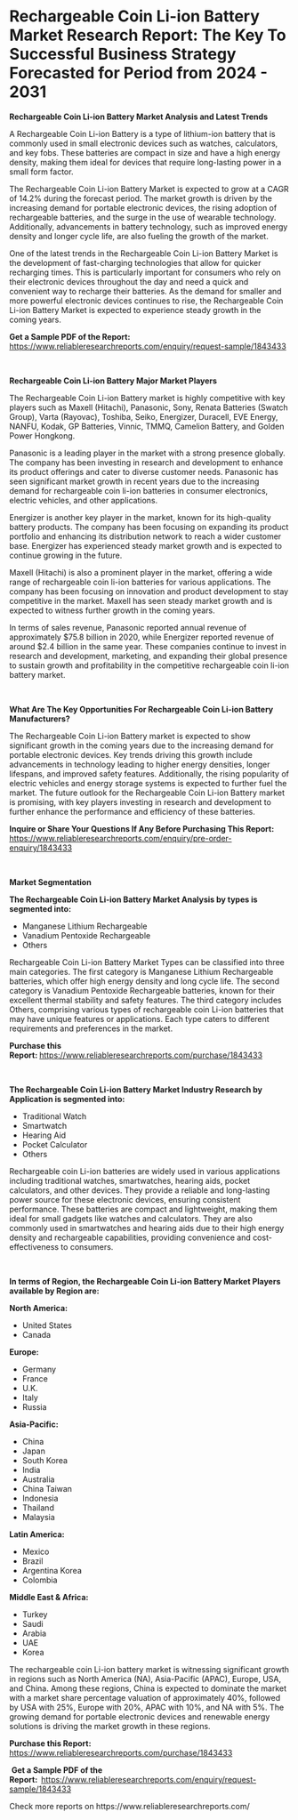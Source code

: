 <p><h1>Rechargeable Coin Li-ion Battery Market Research Report: The Key To Successful Business Strategy Forecasted for Period from 2024 - 2031</h1></p><p><strong>Rechargeable Coin Li-ion Battery Market Analysis and Latest Trends</strong></p>
<p><p>A Rechargeable Coin Li-ion Battery is a type of lithium-ion battery that is commonly used in small electronic devices such as watches, calculators, and key fobs. These batteries are compact in size and have a high energy density, making them ideal for devices that require long-lasting power in a small form factor.</p><p>The Rechargeable Coin Li-ion Battery Market is expected to grow at a CAGR of 14.2% during the forecast period. The market growth is driven by the increasing demand for portable electronic devices, the rising adoption of rechargeable batteries, and the surge in the use of wearable technology. Additionally, advancements in battery technology, such as improved energy density and longer cycle life, are also fueling the growth of the market.</p><p>One of the latest trends in the Rechargeable Coin Li-ion Battery Market is the development of fast-charging technologies that allow for quicker recharging times. This is particularly important for consumers who rely on their electronic devices throughout the day and need a quick and convenient way to recharge their batteries. As the demand for smaller and more powerful electronic devices continues to rise, the Rechargeable Coin Li-ion Battery Market is expected to experience steady growth in the coming years.</p></p>
<p><strong>Get a Sample PDF of the Report:&nbsp;</strong> <a href="https://www.reliableresearchreports.com/enquiry/request-sample/1843433">https://www.reliableresearchreports.com/enquiry/request-sample/1843433</a></p>
<p>&nbsp;</p>
<p><strong>Rechargeable Coin Li-ion Battery Major Market Players</strong></p>
<p><p>The Rechargeable Coin Li-ion Battery market is highly competitive with key players such as Maxell (Hitachi), Panasonic, Sony, Renata Batteries (Swatch Group), Varta (Rayovac), Toshiba, Seiko, Energizer, Duracell, EVE Energy, NANFU, Kodak, GP Batteries, Vinnic, TMMQ, Camelion Battery, and Golden Power Hongkong. </p><p>Panasonic is a leading player in the market with a strong presence globally. The company has been investing in research and development to enhance its product offerings and cater to diverse customer needs. Panasonic has seen significant market growth in recent years due to the increasing demand for rechargeable coin li-ion batteries in consumer electronics, electric vehicles, and other applications.</p><p>Energizer is another key player in the market, known for its high-quality battery products. The company has been focusing on expanding its product portfolio and enhancing its distribution network to reach a wider customer base. Energizer has experienced steady market growth and is expected to continue growing in the future.</p><p>Maxell (Hitachi) is also a prominent player in the market, offering a wide range of rechargeable coin li-ion batteries for various applications. The company has been focusing on innovation and product development to stay competitive in the market. Maxell has seen steady market growth and is expected to witness further growth in the coming years.</p><p>In terms of sales revenue, Panasonic reported annual revenue of approximately $75.8 billion in 2020, while Energizer reported revenue of around $2.4 billion in the same year. These companies continue to invest in research and development, marketing, and expanding their global presence to sustain growth and profitability in the competitive rechargeable coin li-ion battery market.</p></p>
<p>&nbsp;</p>
<p><strong>What Are The Key Opportunities For Rechargeable Coin Li-ion Battery Manufacturers?</strong></p>
<p><p>The Rechargeable Coin Li-ion Battery market is expected to show significant growth in the coming years due to the increasing demand for portable electronic devices. Key trends driving this growth include advancements in technology leading to higher energy densities, longer lifespans, and improved safety features. Additionally, the rising popularity of electric vehicles and energy storage systems is expected to further fuel the market. The future outlook for the Rechargeable Coin Li-ion Battery market is promising, with key players investing in research and development to further enhance the performance and efficiency of these batteries.</p></p>
<p><strong>Inquire or Share Your Questions If Any Before Purchasing This Report:</strong> <a href="https://www.reliableresearchreports.com/enquiry/pre-order-enquiry/1843433">https://www.reliableresearchreports.com/enquiry/pre-order-enquiry/1843433</a></p>
<p>&nbsp;</p>
<p><strong>Market Segmentation</strong></p>
<p><strong>The Rechargeable Coin Li-ion Battery Market Analysis by types is segmented into:</strong></p>
<p><ul><li>Manganese Lithium Rechargeable</li><li>Vanadium Pentoxide Rechargeable</li><li>Others</li></ul></p>
<p><p>Rechargeable Coin Li-ion Battery Market Types can be classified into three main categories. The first category is Manganese Lithium Rechargeable batteries, which offer high energy density and long cycle life. The second category is Vanadium Pentoxide Rechargeable batteries, known for their excellent thermal stability and safety features. The third category includes Others, comprising various types of rechargeable coin Li-ion batteries that may have unique features or applications. Each type caters to different requirements and preferences in the market.</p></p>
<p><strong>Purchase this Report:&nbsp;</strong><a href="https://www.reliableresearchreports.com/purchase/1843433">https://www.reliableresearchreports.com/purchase/1843433</a></p>
<p>&nbsp;</p>
<p><strong>The Rechargeable Coin Li-ion Battery Market Industry Research by Application is segmented into:</strong></p>
<p><ul><li>Traditional Watch</li><li>Smartwatch</li><li>Hearing Aid</li><li>Pocket Calculator</li><li>Others</li></ul></p>
<p><p>Rechargeable coin Li-ion batteries are widely used in various applications including traditional watches, smartwatches, hearing aids, pocket calculators, and other devices. They provide a reliable and long-lasting power source for these electronic devices, ensuring consistent performance. These batteries are compact and lightweight, making them ideal for small gadgets like watches and calculators. They are also commonly used in smartwatches and hearing aids due to their high energy density and rechargeable capabilities, providing convenience and cost-effectiveness to consumers.</p></p>
<p>&nbsp;</p>
<p><strong>In terms of Region, the Rechargeable Coin Li-ion Battery Market Players available by Region are:</strong></p>
<p>
    <p> <strong> North America: </strong>
        <ul>
            <li>United States</li>
            <li>Canada</li>
        </ul>
        </p> 
    <p> <strong> Europe: </strong>
        <ul>
            <li>Germany</li>
            <li>France</li>
            <li>U.K.</li>
            <li>Italy</li>
            <li>Russia</li>
        </ul>
        </p> 
    <p> <strong> Asia-Pacific: </strong>
        <ul>
            <li>China</li>
            <li>Japan</li>
            <li>South Korea</li>
            <li>India</li>
            <li>Australia</li>
            <li>China Taiwan</li>
            <li>Indonesia</li>
            <li>Thailand</li>
            <li>Malaysia</li>
        </ul>
        </p> 
    <p> <strong> Latin America: </strong>
        <ul>
            <li>Mexico</li>
            <li>Brazil</li>
            <li>Argentina Korea</li>
            <li>Colombia</li>
        </ul>
        </p> 
    <p> <strong> Middle East & Africa: </strong>
        <ul>
            <li>Turkey</li>
            <li>Saudi</li>
            <li>Arabia</li>
            <li>UAE</li>
            <li>Korea</li>
        </ul>
    </p>
    </p>
<p><p>The rechargeable coin Li-ion battery market is witnessing significant growth in regions such as North America (NA), Asia-Pacific (APAC), Europe, USA, and China. Among these regions, China is expected to dominate the market with a market share percentage valuation of approximately 40%, followed by USA with 25%, Europe with 20%, APAC with 10%, and NA with 5%. The growing demand for portable electronic devices and renewable energy solutions is driving the market growth in these regions.</p></p>
<p><strong>Purchase this Report: </strong><a href="https://www.reliableresearchreports.com/purchase/1843433">https://www.reliableresearchreports.com/purchase/1843433</a></p>
<p>&nbsp;<strong>Get a Sample PDF of the Report:&nbsp;&nbsp;</strong><a href="https://www.reliableresearchreports.com/enquiry/request-sample/1843433">https://www.reliableresearchreports.com/enquiry/request-sample/1843433</a></p>
<p><strong></strong></p>
<p>Check more reports on https://www.reliableresearchreports.com/</p>